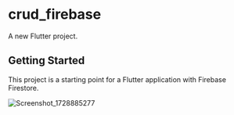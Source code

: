 # crud_firebase

A new Flutter project.

## Getting Started

This project is a starting point for a Flutter application with Firebase Firestore.


![Screenshot_1728885277](https://github.com/user-attachments/assets/0cf8b6c6-171a-4463-83f7-2781c90ab745)


